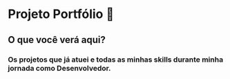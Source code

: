 # Projeto Portfólio 🚀

## O que você verá aqui?

### Os projetos que já atuei e todas as minhas skills durante minha jornada como Desenvolvedor.
